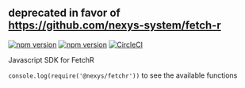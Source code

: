 ## deprecated in favor of https://github.com/nexys-system/fetch-r

[![npm version](https://badge.fury.io/js/%40nexys%2Ffetchr.svg)](https://www.npmjs.com/package/@nexys/fetchr)
[![npm version](https://img.shields.io/npm/v/@nexys/fetchr.svg)](https://www.npmjs.com/package/@nexys/fetchr)
[![CircleCI](https://circleci.com/gh/fetch-r/js-sdk.svg?style=svg)](https://circleci.com/gh/fetch-r/js-sdk)

Javascript SDK for FetchR

`console.log(require('@nexys/fetchr'))` to see the available functions
